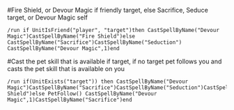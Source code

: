 #Fire Shield, or Devour Magic if friendly target, else Sacrifice, Seduce target, or Devour Magic self
```
/run if UnitIsFriend("player", "target")then CastSpellByName("Devour Magic")CastSpellByName("Fire Shield")else CastSpellByName("Sacrifice")CastSpellByName("Seduction") CastSpellByName("Devour Magic",1)end
```


#Cast the pet skill that is available if target, if no target pet follows you and casts the pet skill that is available on you
```
/run if(UnitExists("target")) then CastSpellByName("Devour Magic")CastSpellByName("Sacrifice")CastSpellByName("Seduction")CastSpellByName("Fire Shield")else PetFollow() CastSpellByName("Devour Magic",1)CastSpellByName("Sacrifice")end
```